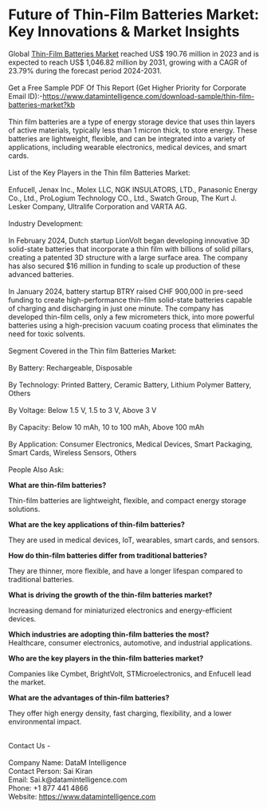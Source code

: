 <h1>Future of Thin-Film Batteries Market: Key Innovations &amp; Market Insights</h1>
<p>Global <a title="Thin-Film Batteries Market" href="https://datamintelligence.com/research-report/thin-film-batteries-market" target="_blank">Thin-Film Batteries Market</a> reached US$ 190.76 million in 2023 and is expected to reach US$ 1,046.82 million by 2031, growing with a CAGR of 23.79% during the forecast period 2024-2031.<br /><br />Get a Free Sample PDF Of This Report (Get Higher Priority for Corporate Email ID):-<a href="https://www.datamintelligence.com/download-sample/thin-film-batteries-market?kb" target="_blank">https://www.datamintelligence.com/download-sample/thin-film-batteries-market?kb</a><br /><br />Thin film batteries are a type of energy storage device that uses thin layers of active materials, typically less than 1 micron thick, to store energy. These batteries are lightweight, flexible, and can be integrated into a variety of applications, including wearable electronics, medical devices, and smart cards.<br /><br />List of the Key Players in the Thin film Batteries Market:<br /><br />Enfucell, Jenax Inc., Molex LLC, NGK INSULATORS, LTD., Panasonic Energy Co., Ltd., ProLogium Technology CO., Ltd., Swatch Group, The Kurt J. Lesker Company, Ultralife Corporation and VARTA AG.<br /><br />Industry Development:<br /><br />In February 2024, Dutch startup LionVolt began developing innovative 3D solid-state batteries that incorporate a thin film with billions of solid pillars, creating a patented 3D structure with a large surface area. The company has also secured $16 million in funding to scale up production of these advanced batteries.<br /><br />In January 2024, battery startup BTRY raised CHF 900,000 in pre-seed funding to create high-performance thin-film solid-state batteries capable of charging and discharging in just one minute. The company has developed thin-film cells, only a few micrometers thick, into more powerful batteries using a high-precision vacuum coating process that eliminates the need for toxic solvents.<br /><br />Segment Covered in the Thin film Batteries Market:<br /><br />By Battery: Rechargeable, Disposable<br /><br />By Technology: Printed Battery, Ceramic Battery, Lithium Polymer Battery, Others<br /><br />By Voltage: Below 1.5 V, 1.5 to 3 V, Above 3 V<br /><br />By Capacity: Below 10 mAh, 10 to 100 mAh, Above 100 mAh<br /><br />By Application: Consumer Electronics, Medical Devices, Smart Packaging, Smart Cards, Wireless Sensors, Others<br /><br />People Also Ask:</p>
<p><strong data-start="70" data-end="103">What are thin-film batteries?</strong></p>
<p>Thin-film batteries are lightweight, flexible, and compact energy storage solutions.</p>
<p class="" data-start="200" data-end="340"><strong data-start="200" data-end="257">What are the key applications of thin-film batteries?</strong></p>
<p class="" data-start="200" data-end="340">They are used in medical devices, IoT, wearables, smart cards, and sensors.</p>
<p class="" data-start="345" data-end="512"><strong data-start="345" data-end="410">How do thin-film batteries differ from traditional batteries?</strong></p>
<p class="" data-start="345" data-end="512">They are thinner, more flexible, and have a longer lifespan compared to traditional batteries.</p>
<p class="" data-start="517" data-end="666"><strong data-start="517" data-end="582">What is driving the growth of the thin-film batteries market?</strong></p>
<p class="" data-start="517" data-end="666">Increasing demand for miniaturized electronics and energy-efficient devices.</p>
<p class="" data-start="671" data-end="816"><strong data-start="671" data-end="734">Which industries are adopting thin-film batteries the most?</strong><br data-start="734" data-end="737" /> Healthcare, consumer electronics, automotive, and industrial applications.</p>
<p class="" data-start="821" data-end="975"><strong data-start="821" data-end="883">Who are the key players in the thin-film batteries market?</strong></p>
<p class="" data-start="821" data-end="975">Companies like Cymbet, BrightVolt, STMicroelectronics, and Enfucell lead the market.</p>
<p class="" data-start="980" data-end="1132"><strong data-start="980" data-end="1031">What are the advantages of thin-film batteries?</strong></p>
<p class="" data-start="980" data-end="1132">They offer high energy density, fast charging, flexibility, and a lower environmental impact.</p>
<p class="" data-start="980" data-end="1132"><br />Contact Us -<br /><br />Company Name: DataM Intelligence<br />Contact Person: Sai Kiran<br />Email: Sai.k@datamintelligence.com<br />Phone: +1 877 441 4866<br />Website: <a href="https://www.datamintelligence.com" target="_blank">https://www.datamintelligence.com</a><br /><br /></p>
<p>&nbsp;</p>
